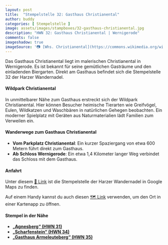 ```yaml
---
layout: post
title:  "Stempelstelle 32: Gasthaus Christianental"
author: buddy
categories: [ Stempelstelle ]
image: assets/images/stampboxes/32-gasthaus-christianental.jpg
description: "HWN 32: Gasthaus Christianental | Wernigerode"
comments: false
imageshadow: true
imageSource: '📷 [Whs. Christianental](https://commons.wikimedia.org/wiki/File:Whs._Christianental.jpg) von <a href="https://de.wikipedia.org/wiki/Benutzer:Hejkal" class="extiw" title="de:Benutzer:Hejkal">Benutzer:Hejkal</a> unter Lizenz [CC BY-SA 2.0 de](https://creativecommons.org/licenses/by-sa/2.0/de/deed.en)'
---
```


Das Gasthaus Christianental liegt im malerischen Christianental in Wernigerode. Es ist bekannt für seine gemütlichen Gasträume und den einladenden Biergarten. Direkt am Gasthaus befindet sich die Stempelstelle 32 der Harzer Wandernadel.

#### Wildpark Christianental

In unmittelbarer Nähe zum Gasthaus erstreckt sich der Wildpark Christianental. Hier können Besucher heimische Tierarten wie Greifvögel, Eulen, Wildkatzen und Waschbären in natürlichen Gehegen beobachten. Ein moderner Spielplatz mit Geräten aus Naturmaterialien lädt Familien zum Verweilen ein.

#### Wanderwege zum Gasthaus Christianental

- **Vom Parkplatz Christianental**: Ein kurzer Spaziergang von etwa 600 Metern führt direkt zum Gasthaus.
- **Ab Schloss Wernigerode**: Ein etwa 1,4 Kilometer langer Weg verbindet das Schloss mit dem Gasthaus.

#### Anfahrt

Unter diesem [📍 Link](https://www.google.com/maps/dir/?api=1&origin=&destination=51.82772%2C%2010.81290) ist die Stempelstelle der Harzer Wandernadel in Google Maps zu finden.

<div class="android-only">
  Auf einem Handy kannst du auch diesen 
  <a href="geo:51.82772,10.81290">🗺️ Link</a> 
  verwenden, um den Ort in einer Kartenapp zu öffnen.
  <p></p>
</div>

#### Stempel in der Nähe

- [**„Agnesberg“ (HWN 31)**](/stempelstelle-31-agnesberg)
- [**„Scharfenstein“ (HWN 34)**](/stempelstelle-34-scharfenstein)
- [**„Gasthaus Armeleuteberg“ (HWN 35)**](/stempelstelle-35-gasthaus-armeleuteberg)
